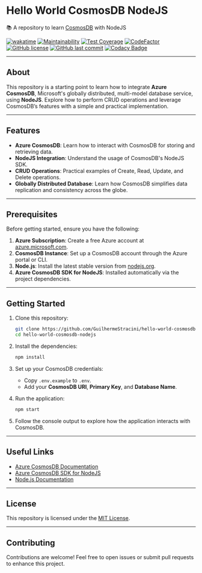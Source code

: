 # Hello World CosmosDB NodeJS

📚 A repository to learn [CosmosDB](https://azure.microsoft.com/en-us/products/cosmos-db) with NodeJS

[![wakatime](https://wakatime.com/badge/github/GuilhermeStracini/hello-world-cosmosdb-nodejs.svg)](https://wakatime.com/badge/github/GuilhermeStracini/hello-world-cosmosdb-nodejs)
[![Maintainability](https://api.codeclimate.com/v1/badges/6350e69abbf34daaa3d8/maintainability)](https://codeclimate.com/github/GuilhermeStracini/hello-world-cosmosdb-nodejs/maintainability)
[![Test Coverage](https://api.codeclimate.com/v1/badges/6350e69abbf34daaa3d8/test_coverage)](https://codeclimate.com/github/GuilhermeStracini/hello-world-cosmosdb-nodejs/test_coverage)
[![CodeFactor](https://www.codefactor.io/repository/github/GuilhermeStracini/hello-world-cosmosdb-nodejs/badge)](https://www.codefactor.io/repository/github/GuilhermeStracini/hello-world-cosmosdb-nodejs)
[![GitHub license](https://img.shields.io/github/license/GuilhermeStracini/hello-world-cosmosdb-nodejs)](https://github.com/GuilhermeStracini/hello-world-cosmosdb-nodejs)
[![GitHub last commit](https://img.shields.io/github/last-commit/GuilhermeStracini/hello-world-cosmosdb-nodejs)](https://github.com/GuilhermeStracini/hello-world-cosmosdb-nodejs)
[![Codacy Badge](https://app.codacy.com/project/badge/Grade/bbb8a2cf886847a08d46dac13c1dda49)](https://app.codacy.com/gh/GuilhermeStracini/hello-world-cosmosdb-dotnet/dashboard?utm_source=gh&utm_medium=referral&utm_content=&utm_campaign=Badge_grade)

---

## About

This repository is a starting point to learn how to integrate **Azure CosmosDB**, Microsoft's globally distributed, multi-model database service, using **NodeJS**. Explore how to perform CRUD operations and leverage CosmosDB’s features with a simple and practical implementation.

---

## Features

- **Azure CosmosDB**: Learn how to interact with CosmosDB for storing and retrieving data.
- **NodeJS Integration**: Understand the usage of CosmosDB's NodeJS SDK.
- **CRUD Operations**: Practical examples of Create, Read, Update, and Delete operations.
- **Globally Distributed Database**: Learn how CosmosDB simplifies data replication and consistency across the globe.

---

## Prerequisites

Before getting started, ensure you have the following:

1. **Azure Subscription**: Create a free Azure account at [azure.microsoft.com](https://azure.microsoft.com/).
2. **CosmosDB Instance**: Set up a CosmosDB account through the Azure portal or CLI.
3. **Node.js**: Install the latest stable version from [nodejs.org](https://nodejs.org/).
4. **Azure CosmosDB SDK for NodeJS**: Installed automatically via the project dependencies.

---

## Getting Started

1. Clone this repository:

   ```bash
   git clone https://github.com/GuilhermeStracini/hello-world-cosmosdb-nodejs.git
   cd hello-world-cosmosdb-nodejs
   ```

2. Install the dependencies:

   ```bash
   npm install
   ```

3. Set up your CosmosDB credentials:

   - Copy `.env.example` to `.env`.
   - Add your **CosmosDB URI**, **Primary Key**, and **Database Name**.

4. Run the application:

   ```bash
   npm start
   ```

5. Follow the console output to explore how the application interacts with CosmosDB.

---

## Useful Links

- [Azure CosmosDB Documentation](https://learn.microsoft.com/en-us/azure/cosmos-db/introduction)
- [Azure CosmosDB SDK for NodeJS](https://learn.microsoft.com/en-us/azure/cosmos-db/sql-api-nodejs-get-started)
- [Node.js Documentation](https://nodejs.org/en/docs/)

---

## License

This repository is licensed under the [MIT License](LICENSE).

---

## Contributing

Contributions are welcome! Feel free to open issues or submit pull requests to enhance this project.
